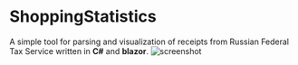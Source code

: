 # ShoppingStatistics
A simple tool for parsing and visualization of receipts from Russian Federal Tax Service written in **C#** and **blazor**.
![screenshot](https://i.imgur.com/m0O9SL2.png)